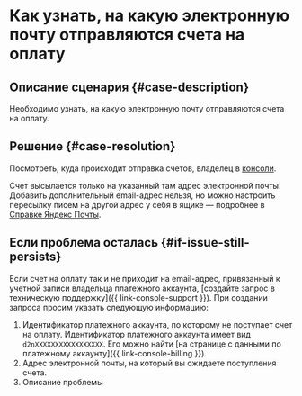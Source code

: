 # Как узнать, на какую электронную почту отправляются счета на оплату


## Описание сценария {#case-description}

Необходимо узнать, на какую электронную почту отправляются счета на оплату.

## Решение {#case-resolution}

Посмотреть, куда происходит отправка счетов, владелец в [консоли](https://console.cloud.yandex.ru/settings%E2%80%9D).

Счет высылается только на указанный там адрес электронной почты. Добавить дополнительный email-адрес нельзя, но можно настроить пересылку писем на другой адрес у себя в ящике — подробнее в [Справке Яндекс Почты](https://yandex.ru/support/mail/web/preferences/filters/forwarding.html).

## Если проблема осталась {#if-issue-still-persists}

Если счет на оплату так и не приходит на email-адрес, привязанный к учетной записи владельца платежного аккаунта, [создайте запрос в техническую поддержку]({{ link-console-support }}).
При создании запроса просим указать следующую информацию:

1. Идентификатор платежного аккаунта, по которому не поступает счет на оплату.
Идентификатор платежного аккаунта имеет вид `d2nXXXXXXXXXXXXXXXXX`. Его можно найти [на странице с данными по платежному аккаунту]({{ link-console-billing }}).
2. Адрес электронной почты, на который вы ожидаете поступления счета.
3. Описание проблемы